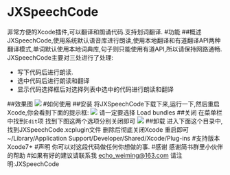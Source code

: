 # JXSpeechCode
非常方便的Xcode插件,可以翻译和朗诵代码.支持划词翻译.
#功能
##概述
JXSpeechCode,使用系统默认语音库进行朗读,使用本地翻译和有道翻译API两种翻译模式,单词默认使用本地词典库,句子则只能使用有道API,所以请保持网路通畅.
JXSpeechCode主要对三处进行了处理:

-    写下代码后进行朗读.
-    选中代码后进行朗读和翻译
-    显示代码选择框后对选择列表中选中的代码进行朗读和翻译

##效果图
![](http://img0.ph.126.net/MHzUwGAH8TtrAPVUwAjYTg==/6631686790744970388.gif)
#如何使用
##安装
将JXSpeechCode下载下来,运行一下,然后重启Xcode,你会看到下面的提示框:
![](http://image95.360doc.com/DownloadImg/2016/02/2801/66782346_2.png)
请一定要选择 Load bundles
##关闭
在菜单栏中找到`Edit`项 找到下图这两个选项分别关闭即可
![](http://img2.ph.126.net/7QArbP2AfQUxn_DJ_JN_1A==/6631465788907787837.png)
##卸载
进入下面这个目录中,找到JXSpeechCode.xcplugin文件 删除后彻底关闭Xcode 重启即可
~/Library/Application Support/Developer/Shared/Xcode/Plug-ins
#支持版本
Xcode7+
#声明
你可以对这段代码做任何你想做的事.
#感谢
感谢简书群里小伙伴的帮助
#如果有好的建议请联系我
echo_weiming@163.com 请注明:JXSpeechCode

